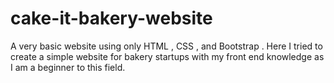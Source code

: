 # cake-it-bakery-website
A very basic website using only HTML , CSS , and Bootstrap . Here I tried to create a simple website for bakery startups with my front end knowledge as I am a beginner to this field.
